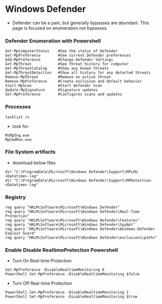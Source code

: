 # Windows Defender

* Defender can be a pain, but generally bypasses are abundant. This page is focused on enumeration not bypasses.

### Defender Enumeration with Powershell

```
Get-MpComputerStatus    #See the status of Defender 
Get-MpPreference        #See current Defender preferences
Add-MpPreference        #Change Defender Settings
Get-MpThreat            #See threat history for computer
Get-MpThreatCatalog     #Show any known threats
Get-MpThreatDetection   #Show all history for any detected threats
Remove-MpThreat         #Remove an active threat
Remove-MpPreference     #Create exclusion and default behavior 
Start-MpScan            #Start Defender Scan
Update-MpSignature      #Signature updates
Set-MpPreference        #Configures scans and updates     
```

### Processes&#x20;

```
tasklist /v 
```

* look for:

```
MsMpEng.exe
MpCmdRun.exe
```

### File System artifacts&#x20;

* download below files

```
dir "C:\ProgramData\Microsoft\Windows Defender\Support\MPLOG-<Datetime>.log"
dir "C:\ProgramData\Microsoft\Windows Defender\Support\MPDetection-<Datetime>.log"
```

### Registry&#x20;

```
reg query "HKLM\Software\Microsoft\Windows Defender"
reg query "HKLM\Software\Microsoft\Windows Defender\Real-Time Protection"
reg query "HKLM\Software\Microsoft\Windows Defender\Features"
reg query "HKLM\Software\Microsoft\Windows Defender\SpyNet"
reg query "HKLM\Software\Microsoft\Windows Defender\Windows Defender Exploit Guard"
reg query "HKLM\Software\Microsoft\Windows Defender\exclusions\paths"
```

### Enable Disable RealtimeProtection Powershell

* Turn On Real-time Protection

```
Set-MpPreference -DisableRealtimeMonitoring 0​​
PowerShell Set-MpPreference -DisableRealtimeMonitoring $false
```

* Turn Off Real-time Protection

```
PowerShell Set-MpPreference -DisableRealtimeMonitoring 1
PowerShell Set-MpPreference -DisableRealtimeMonitoring $true
```

